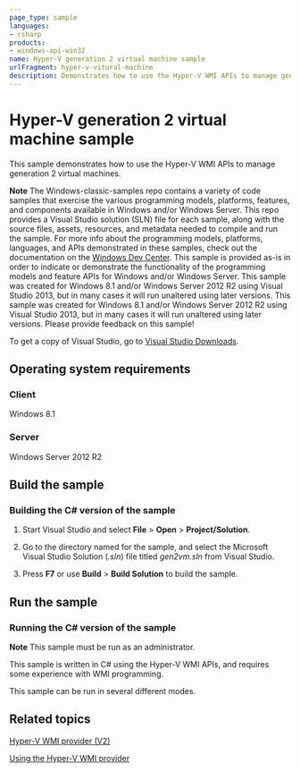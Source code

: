 ```yaml
---
page_type: sample
languages:
- csharp
products:
- windows-api-win32
name: Hyper-V generation 2 virtual machine sample
urlFragment: hyper-v-vitural-machine
description: Demonstrates how to use the Hyper-V WMI APIs to manage generation 2 virtual machines.
---
```


# Hyper-V generation 2 virtual machine sample

This sample demonstrates how to use the Hyper-V WMI APIs to manage generation 2 virtual machines.

**Note**  The Windows-classic-samples repo contains a variety of code samples that exercise the various programming models, platforms, features, and components available in Windows and/or Windows Server. This repo provides a Visual Studio solution (SLN) file for each sample, along with the source files, assets, resources, and metadata needed to compile and run the sample. For more info about the programming models, platforms, languages, and APIs demonstrated in these samples, check out the documentation on the [Windows Dev Center](https://dev.windows.com). This sample is provided as-is in order to indicate or demonstrate the functionality of the programming models and feature APIs for Windows and/or Windows Server. This sample was created for Windows 8.1 and/or Windows Server 2012 R2 using Visual Studio 2013, but in many cases it will run unaltered using later versions. This sample was created for Windows 8.1 and/or Windows Server 2012 R2 using Visual Studio 2013, but in many cases it will run unaltered using later versions. Please provide feedback on this sample!

To get a copy of Visual Studio, go to [Visual Studio Downloads](http://go.microsoft.com/fwlink/p/?linkid=301697).


## Operating system requirements

### Client

Windows 8.1

### Server

Windows Server 2012 R2

## Build the sample

### Building the C\# version of the sample

1.  Start Visual Studio and select **File** \> **Open** \> **Project/Solution**.

2.  Go to the directory named for the sample, and select the Microsoft Visual Studio Solution (*.sln*) file titled *gen2vm.sln* from Visual Studio.

3.  Press **F7** or use **Build** \> **Build Solution** to build the sample.

## Run the sample

### Running the C\# version of the sample

**Note**  This sample must be run as an administrator.

This sample is written in C\# using the Hyper-V WMI APIs, and requires some experience with WMI programming.

This sample can be run in several different modes.

## Related topics

[Hyper-V WMI provider (V2)](http://msdn.microsoft.com/en-us/library/windows/desktop/hh850319)

[Using the Hyper-V WMI provider](http://msdn.microsoft.com/en-us/library/windows/desktop/hh850310)

